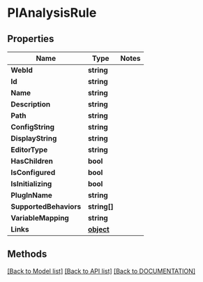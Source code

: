# PIAnalysisRule

## Properties
Name | Type | Notes
------------ | ------------- | -------------
**WebId** | **string**
**Id** | **string**
**Name** | **string**
**Description** | **string**
**Path** | **string**
**ConfigString** | **string**
**DisplayString** | **string**
**EditorType** | **string**
**HasChildren** | **bool**
**IsConfigured** | **bool**
**IsInitializing** | **bool**
**PlugInName** | **string**
**SupportedBehaviors** | **string[]**
**VariableMapping** | **string**
**Links** | **[**object**](../Model/Object.md)**

## Methods
[[Back to Model list]](../../DOCUMENTATION.md#documentation-for-models) [[Back to API list]](../../DOCUMENTATION.md#documentation-for-api-endpoints) [[Back to DOCUMENTATION]](../../DOCUMENTATION.md)
